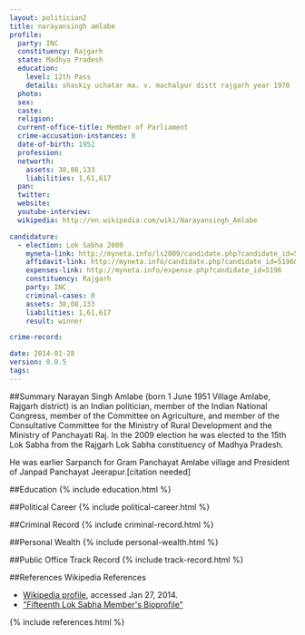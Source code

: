 ```yaml
---
layout: politician2
title: narayansingh amlabe
profile: 
  party: INC
  constituency: Rajgarh
  state: Madhya Pradesh
  education: 
    level: 12th Pass
    details: shaskiy uchatar ma. v. machalpur distt rajgarh year 1970
  photo: 
  sex: 
  caste: 
  religion: 
  current-office-title: Member of Parliament
  crime-accusation-instances: 0
  date-of-birth: 1952
  profession: 
  networth: 
    assets: 38,08,133
    liabilities: 1,61,617
  pan: 
  twitter: 
  website: 
  youtube-interview: 
  wikipedia: http://en.wikipedia.com/wiki/Narayansingh_Amlabe

candidature: 
  - election: Lok Sabha 2009
    myneta-link: http://myneta.info/ls2009/candidate.php?candidate_id=5196
    affidavit-link: http://myneta.info/candidate.php?candidate_id=5196&scan=original
    expenses-link: http://myneta.info/expense.php?candidate_id=5196
    constituency: Rajgarh 
    party: INC
    criminal-cases: 0
    assets: 38,08,133
    liabilities: 1,61,617
    result: winner 

crime-record: 

date: 2014-01-28
version: 0.0.5
tags: 
---
```

##Summary
Narayan Singh Amlabe (born 1 June 1951 Village Amlabe, Rajgarh district) is an Indian politician, member of the Indian National Congress, member of the Committee on Agriculture, and member of the Consultative Committee for the Ministry of Rural Development and the Ministry of Panchayati Raj. In the 2009 election he was elected to the 15th Lok Sabha from the Rajgarh Lok Sabha constituency of Madhya Pradesh.

He was earlier Sarpanch for Gram Panchayat Amlabe village and President of Janpad Panchayat Jeerapur.[citation needed]


##Education
{% include education.html %}


##Political Career
{% include political-career.html %}


##Criminal Record
{% include criminal-record.html %}


##Personal Wealth
{% include personal-wealth.html %}


##Public Office Track Record
{% include track-record.html %}


##References
Wikipedia References
- [Wikipedia profile]({{page.profile.wikipedia}}), accessed Jan 27, 2014.
- ["Fifteenth Lok Sabha Member's Bioprofile"][wiki1]

[wiki1]: http://164.100.47.132/LssNew/Members/Biography.aspx?mpsno=4253


{% include references.html %}